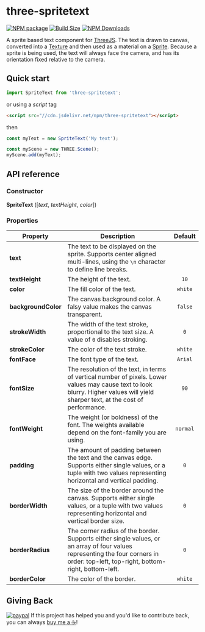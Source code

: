 three-spritetext
==============

[![NPM package][npm-img]][npm-url]
[![Build Size][build-size-img]][build-size-url]
[![NPM Downloads][npm-downloads-img]][npm-downloads-url]

A sprite based text component for [ThreeJS](https://threejs.org/). The text is drawn to canvas, converted into a [Texture](https://threejs.org/docs/#api/textures/Texture) and then used as a material on a [Sprite](https://threejs.org/docs/#api/objects/Sprite).
Because a sprite is being used, the text will always face the camera, and has its orientation fixed relative to the camera.

## Quick start

```js
import SpriteText from 'three-spritetext';
```
or using a *script* tag
```html
<script src="//cdn.jsdelivr.net/npm/three-spritetext"></script>
```
then
```js
const myText = new SpriteText('My text');

const myScene = new THREE.Scene();
myScene.add(myText);
```

## API reference

### Constructor

<b>SpriteText</b> ([<i>text</i>, <i>textHeight</i>, <i>color</i>])

### Properties

| Property | Description | Default |
| --- | --- | :--: |
| <b>text</b> | The text to be displayed on the sprite. Supports center aligned multi-lines, using the `\n` character to define line breaks. ||
| <b>textHeight</b> | The height of the text. | `10` |
| <b>color</b> | The fill color of the text. | `white` |
| <b>backgroundColor</b> | The canvas background color. A falsy value makes the canvas transparent. | `false` |
| <b>strokeWidth</b> | The width of the text stroke, proportional to the text size. A value of `0` disables stroking. | `0` |
| <b>strokeColor</b> | The color of the text stroke. | `white` |
| <b>fontFace</b> | The font type of the text. | `Arial` |
| <b>fontSize</b> | The resolution of the text, in terms of vertical number of pixels. Lower values may cause text to look blurry. Higher values will yield sharper text, at the cost of performance. | `90` |
| <b>fontWeight</b> | The weight (or boldness) of the font. The weights available depend on the font-family you are using. | `normal` |
| <b>padding</b> | The amount of padding between the text and the canvas edge. Supports either single values, or a tuple with two values representing horizontal and vertical padding. | `0` |
| <b>borderWidth</b> | The size of the border around the canvas. Supports either single values, or a tuple with two values representing horizontal and vertical border size. | `0` |
| <b>borderRadius</b> | The corner radius of the border. Supports either single values, or an array of four values representing the four corners in order: top-left, top-right, bottom-right, bottom-left. | `0` |
| <b>borderColor</b> | The color of the border. | `white` |

## Giving Back

[![paypal](https://www.paypalobjects.com/en_US/i/btn/btn_donate_SM.gif)](https://www.paypal.com/cgi-bin/webscr?cmd=_donations&business=L398E7PKP47E8&currency_code=USD&source=url) If this project has helped you and you'd like to contribute back, you can always [buy me a ☕](https://www.paypal.com/cgi-bin/webscr?cmd=_donations&business=L398E7PKP47E8&currency_code=USD&source=url)!


[npm-img]: https://img.shields.io/npm/v/three-spritetext
[npm-url]: https://npmjs.org/package/three-spritetext
[build-size-img]: https://img.shields.io/bundlephobia/minzip/three-spritetext
[build-size-url]: https://bundlephobia.com/result?p=three-spritetext
[npm-downloads-img]: https://img.shields.io/npm/dt/three-spritetext
[npm-downloads-url]: https://www.npmtrends.com/three-spritetext
